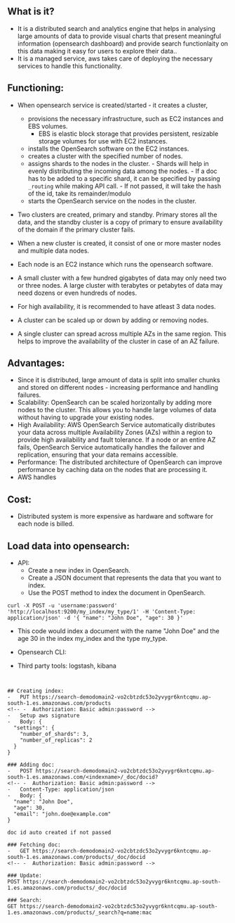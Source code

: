 ## What is it?

- It is a distributed search and analytics engine that helps in analysing large amounts of data to provide visual charts that present meaningful information (opensearch dashboard) and provide search functionlaity on this data making it easy for users to explore their data..
- It is a managed service, aws takes care of deploying the necessary services to handle this functionality.

## Functioning:

- When opensearch service is created/started - it creates a cluster,

  - provisions the necessary infrastructure, such as EC2 instances and EBS volumes.
    - EBS is elastic block storage that provides persistent, resizable storage volumes for use with EC2 instances.
  - installs the OpenSearch software on the EC2 instances.
  - creates a cluster with the specified number of nodes.
  - assigns shards to the nodes in the cluster.
		-	Shards will help in evenly distributing the incoming data among the nodes.
		-	If a doc has to be added to a specific shard, it can be specified by passing `_routing` while making API call.
		-	If not passed, it will take the hash of the id, take its remainder/modulo
  - starts the OpenSearch service on the nodes in the cluster.

- Two clusters are created, primary and standby. Primary stores all the data, and the standby cluster is a copy of primary to ensure availability of the domain if the primary cluster fails.

- When a new cluster is created, it consist of one or more master nodes and multiple data nodes.
- Each node is an EC2 instance which runs the opensearch software.
- A small cluster with a few hundred gigabytes of data may only need two or three nodes. A large cluster with terabytes or petabytes of data may need dozens or even hundreds of nodes.
- For high availability, it is recommended to have atleast 3 data nodes.
- A cluster can be scaled up or down by adding or removing nodes.
- A single cluster can spread across multiple AZs in the same region. This helps to improve the availability of the cluster in case of an AZ failure.

## Advantages:

- Since it is distributed, large amount of data is split into smaller chunks and stored on different nodes - increasing performance and handling failures.
- Scalability: OpenSearch can be scaled horizontally by adding more nodes to the cluster. This allows you to handle large volumes of data without having to upgrade your existing nodes.
- High Availability: AWS OpenSearch Service automatically distributes your data across multiple Availability Zones (AZs) within a region to provide high availability and fault tolerance. If a node or an entire AZ fails, OpenSearch Service automatically handles the failover and replication, ensuring that your data remains accessible.
- Performance: The distributed architecture of OpenSearch can improve performance by caching data on the nodes that are processing it.
- AWS handles

## Cost:

- Distributed system is more expensive as hardware and software for each node is billed.

## Load data into opensearch:

- API:
  - Create a new index in OpenSearch.
  - Create a JSON document that represents the data that you want to index.
  - Use the POST method to index the document in OpenSearch.

```
curl -X POST -u 'username:password' 'http://localhost:9200/my_index/my_type/1' -H 'Content-Type: application/json' -d '{ "name": "John Doe", "age": 30 }'
```

- This code would index a document with the name "John Doe" and the age 30 in the index my_index and the type my_type.

- Opensearch CLI:
- Third party tools: logstash, kibana

```


## Creating index:
-	PUT https://search-demodomain2-vo2cbtzdc53o2yvygr6kntcqmu.ap-south-1.es.amazonaws.com/products
<!-- -	Authorization: Basic admin:password -->
-	Setup aws signature
-	Body: {
  "settings": {
    "number_of_shards": 3,
    "number_of_replicas": 2
  }
}

### Adding doc:
-	POST https://search-demodomain2-vo2cbtzdc53o2yvygr6kntcqmu.ap-south-1.es.amazonaws.com/<indexname>/_doc/docid?
<!-- -	Authorization: Basic admin:password -->
-	Content-Type: application/json
-	Body: {
  "name": "John Doe",
  "age": 30,
  "email": "john.doe@example.com"
}

doc id auto created if not passed

### Fetching doc:
-	GET https://search-demodomain2-vo2cbtzdc53o2yvygr6kntcqmu.ap-south-1.es.amazonaws.com/products/_doc/docid
<!-- -	Authorization: Basic admin:password -->

### Update:
POST https://search-demodomain2-vo2cbtzdc53o2yvygr6kntcqmu.ap-south-1.es.amazonaws.com/products/_doc/docid

### Search:
GET https://search-demodomain2-vo2cbtzdc53o2yvygr6kntcqmu.ap-south-1.es.amazonaws.com/products/_search?q=name:mac
